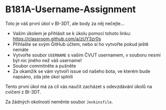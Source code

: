 # B181A-Username-Assignment

Toto je váš první úkol v BI-3DT, ale body za něj nečejte...

- Vaším úkolem je přihlásit se k úkolu pomocí tohoto linku: https://classroom.github.com/a/zUY3zr0s
- Přihlašte se svým GitHub účtem, nebo si ho vytvořte pokud ještě nemáte
- Vytvořte soubor `USERNAME` s vaším ČVUT usernamem, v souboru nesmí být nic jiného než váš username!
- Soubor commitněte a pušněte
- Za okamžik se vám vytvoří issue od našeho bota, ve kterém bude napsáno, zda jste úkol splnili

Tento první úkol má za cíl vás naučit zacházet s odevzdávání úkolů na cvíčení z BI-3DT.

Za žádných okolností neměnte soubor `Jenkinsfile`.
